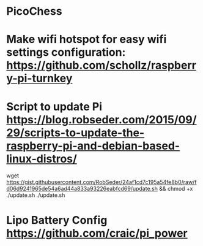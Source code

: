 # PicoChess

# Make wifi hotspot for easy wifi settings configuration: https://github.com/schollz/raspberry-pi-turnkey

# Script to update Pi https://blog.robseder.com/2015/09/29/scripts-to-update-the-raspberry-pi-and-debian-based-linux-distros/
  wget https://gist.githubusercontent.com/RobSeder/24af1cd7c195a54fe8b0/raw/fd06d9241965de54a6ad44a833a93226eabfcd69/update.sh && chmod +x ./update.sh
  ./update.sh
 
 # Lipo Battery Config https://github.com/craic/pi_power
